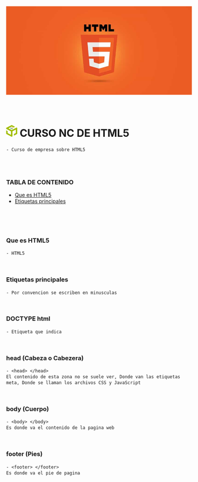 
# [<img src="./documentation/img/html5.jpg" />](https://developer.mozilla.org/es/docs/HTML/HTML5)

<br>

# [<img src="./documentation/img/logo-nc.png" width="30"/>](https://newsoftcomputer.com) CURSO NC DE HTML5
    
    - Curso de empresa sobre HTML5

<br><br>


### TABLA DE CONTENIDO
- [Que es HTML5](#Que-es-HTML5)
- [Etiquetas principales](#Etiquetas-principales)


<br><br><br>

### Que es HTML5

    - HTML5

<br>

### Etiquetas principales

    - Por convencion se escriben en minusculas

<br>

### DOCTYPE html

    - Etiqueta que indica 

<br>

### head (Cabeza o Cabezera)
    - <head> </head>
    El contenido de esta zona no se suele ver, Donde van las etiquetas meta, Donde se llaman los archivos CSS y JavaScript

<br>

### body (Cuerpo)
    - <body> </body>
    Es donde va el contenido de la pagina web

<br>

### footer (Pies)
    - <footer> </footer>
    Es donde va el pie de pagina



